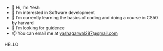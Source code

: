 - 👋 Hi, I’m Yesh
- 👀 I’m interested in Software development 
- 🌱 I’m currently learning the basics of coding and doing a course in CS50 by harvard
- 💞️ I’m looking for guidence
- 📫 You can email me at yashagarwal287@gmail.com

<!---
Yesh287/Yesh287 is a ✨ special ✨ repository because its `README.md` (this file) appears on your GitHub profile.
You can click the Preview link to take a look at your changes.
--->
HELLO
